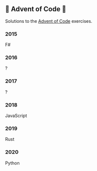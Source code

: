 ## 🎅 Advent of Code 🎅 

Solutions to the [Advent of Code](https://adventofcode.com/ "Advent of Code") exercises.

### 2015
F#

### 2016
?

### 2017
?

### 2018
JavaScript
 
### 2019 
Rust

### 2020 
Python